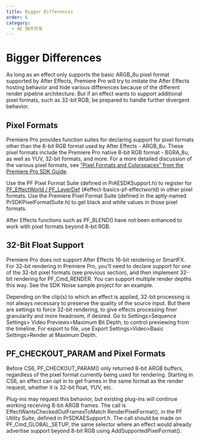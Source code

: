 ```yaml
---
title: Bigger Differences
order: 6
category:
  - AE 插件开发
---
```


# Bigger Differences

As long as an effect only supports the basic ARGB_8u pixel format supported by After Effects, Premiere Pro will try to imitate the After Effects hosting behavior and hide various differences because of the different render pipeline architecture. But if an effect wants to support additional pixel formats, such as 32-bit RGB, be prepared to handle further divergent behavior.

## Pixel Formats

Premiere Pro provides function suites for declaring support for pixel formats other than the 8-bit RGB format used by After Effects - ARGB_8u. These pixel formats include the Premiere Pro native 8-bit RGB format - BGRA_8u, as well as YUV, 32-bit formats, and more. For a more detailed discussion of the various pixel formats, see [“Pixel Formats and Colorspaces” from the Premiere Pro SDK Guide](http://ppro-plugin-sdk.aenhancers.com/universals/pixel-formats-and-color-spaces.html).

Use the PF Pixel Format Suite (defined in PrAESDKSupport.h) to register for [PF_EffectWorld / PF_LayerDef](../effect-basics/PF_EffectWorld.html) (#effect-basics-pf-effectworld) in other pixel formats. Use the Premiere Pixel Format Suite (defined in the aptly-named PrSDKPixelFormatSuite.h) to get black and white values in those pixel formats.

After Effects functions such as PF_BLEND() have not been enhanced to work with pixel formats beyond 8-bit RGB.

## 32-Bit Float Support

Premiere Pro does not support After Effects 16-bit rendering or SmartFX. For 32-bit rendering in Premiere Pro, you’ll need to declare support for one of the 32-bit pixel formats (see previous section), and then implement 32-bit rendering for PF_Cmd_RENDER. You can support multiple render depths this way. See the SDK Noise sample project for an example.

Depending on the clip(s) to which an effect is applied, 32-bit processing is not always necessary to preserve the quality of the source input. But there are settings to force 32-bit rendering, to give effects processing finer granularity and more headroom, if desired. Go to Settings>Sequence Settings> Video Previews>Maximum Bit Depth, to control previewing from the timeline. For export to file, use Export Settings>Video>Basic Settings>Render at Maximum Depth.

## PF_CHECKOUT_PARAM and Pixel Formats

Before CS6, PF_CHECKOUT_PARAM() only returned 8-bit ARGB buffers, regardless of the pixel format currently being used for rendering. Starting in CS6, an effect can opt in to get frames in the same format as the render request, whether it is 32-bit float, YUV, etc.

Plug-ins may request this behavior, but existing plug-ins will continue working receiving 8-bit ARGB frames. The call is EffectWantsCheckedOutFramesToMatch RenderPixelFormat(), in the PF Utility Suite, defined in PrSDKAESupport.h. The call should be made on PF_Cmd_GLOBAL_SETUP, the same selector where an effect would already advertise support beyond 8-bit RGB using AddSupportedPixelFormat().